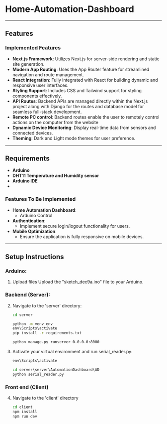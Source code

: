 # Home-Automation-Dashboard

---
## Features

### Implemented Features
- **Next.js Framework**: Utilizes Next.js for server-side rendering and static site generation.
- **Modern App Routing**: Uses the App Router feature for streamlined navigation and route management.
- **React Integration**: Fully integrated with React for building dynamic and responsive user interfaces.
- **Styling Support**: Includes CSS and Tailwind support for styling components effectively.
- **API Routes**: Backend APIs are managed directly within the Next.js project along with Django for the routes and database model for seamless full-stack development.
- **Remote PC control**: Backend routes enable the user to remotely control actions on the computer from the website
- **Dynamic Device Monitoring**: Display real-time data from sensors and connected devices.
- **Theming**: Dark and Light mode themes for user preference.


---
## Requirements
- **Arduino**
- **DHT11 Temperature and Humidity sensor**
- **Arduino IDE**
- 
  

### Features To Be Implemented
- **Home Automation Dashboard**:
  - Arduino Control
- **Authentication**:
  - Implement secure login/logout functionality for users.
- **Mobile Optimization**:
  - Ensure the application is fully responsive on mobile devices.



---
## Setup Instructions
### Arduino:
1. Upload files
   Upload the "sketch_dec9a.ino" file to your Arduino.
### Backend (Server):
2. Navigate to the 'server' directory:
   ```cmd
   cd server

   python -m venv env
   env\Scripts\activate
   pip install -r requirements.txt

   python manage.py runserver 0.0.0.0:8000
3. Activate your virtual environment and run serial_reader.py:
   ```cmd
   env\Scripts\activate

   cd server\server\AutomationDashboard\AD
   python serial_reader.py

### Front end (Client)
4. Navigate to the 'client' directory
   ```cmd
   cd client
   npm install
   npm run dev

